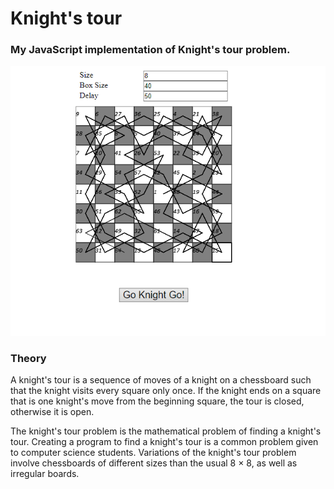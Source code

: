# Knight's tour

### My JavaScript implementation of Knight's tour problem.

![Knight's tour](example.png?raw=true "Knight's tour")

### Theory

A knight's tour is a sequence of moves of a knight on a chessboard such that the knight visits every square only once. If the knight ends on a square that is one knight's move from the beginning square, the tour is closed, otherwise it is open.

The knight's tour problem is the mathematical problem of finding a knight's tour. Creating a program to find a knight's tour is a common problem given to computer science students. Variations of the knight's tour problem involve chessboards of different sizes than the usual 8 × 8, as well as irregular boards.